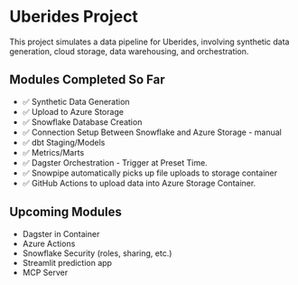 # Uberides Project

This project simulates a data pipeline for Uberides, involving synthetic data generation, cloud storage, data warehousing, and orchestration.

## Modules Completed So Far

- ✅ Synthetic Data Generation  
- ✅ Upload to Azure Storage  
- ✅ Snowflake Database Creation  
- ✅ Connection Setup Between Snowflake and Azure Storage - manual 
- ✅ dbt Staging/Models  
- ✅ Metrics/Marts  
- ✅ Dagster Orchestration - Trigger at Preset Time.
- ✅ Snowpipe automatically picks up file uploads to storage container
- ✅ GitHub Actions to upload data into Azure Storage Container.

## Upcoming Modules

- Dagster in Container 
- Azure Actions
- Snowflake Security (roles, sharing, etc.)
- Streamlit prediction app
- MCP Server 